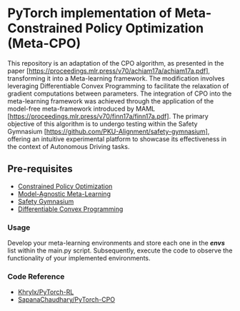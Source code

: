 # PyTorch implementation of Meta-Constrained Policy Optimization (Meta-CPO)
This repository is an adaptation of the CPO algorithm, as presented in the paper [https://proceedings.mlr.press/v70/achiam17a/achiam17a.pdf], transforming it into a Meta-learning framework. The modification involves leveraging Differentiable Convex Programming to facilitate the relaxation of gradient computations between parameters. The integration of CPO into the meta-learning framework was achieved through the application of the model-free meta-framework introduced by MAML [https://proceedings.mlr.press/v70/finn17a/finn17a.pdf]. The primary objective of this algorithm is to undergo testing within the Safety Gymnasium [https://github.com/PKU-Alignment/safety-gymnasium], offering an intuitive experimental platform to showcase its effectiveness in the context of Autonomous Driving tasks.

## Pre-requisites
- [Constrained Policy Optimization](https://proceedings.mlr.press/v70/achiam17a/achiam17a.pdf)
- [Model-Agnostic Meta-Learning](https://proceedings.mlr.press/v70/finn17a/finn17a.pdf)
- [Safety Gymnasium](https://github.com/PKU-Alignment/safety-gymnasium)
- [Differentiable Convex Programming](https://locuslab.github.io/2019-10-28-cvxpylayers/)

### Usage
Develop your meta-learning environments and store each one in the **_envs_** list within the main.py script. Subsequently, execute the code to observe the functionality of your implemented environments.

### Code Reference
* [Khrylx/PyTorch-RL](https://github.com/Khrylx/PyTorch-RL)
* [SapanaChaudhary/PyTorch-CPO](https://github.com/SapanaChaudhary/PyTorch-CPO)


